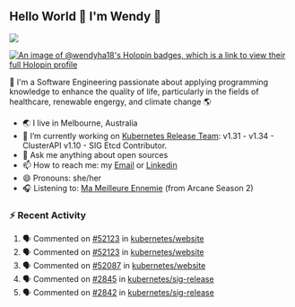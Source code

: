 ## Hello World 👋 I'm Wendy 🧃 
![](https://komarev.com/ghpvc/?username=wendy-ha18)

[![An image of @wendyha18's Holopin badges, which is a link to view their full Holopin profile](https://holopin.me/wendyha18)](https://holopin.io/@wendyha18)

🌱 I'm a Software Engineering passionate about applying programming knowledge to enhance the quality of life, particularly in the fields of healthcare, renewable engergy, and climate change 🌎

- 🌏 I live in Melbourne, Australia
- 🔭 I’m currently working on [Kubernetes Release Team](https://github.com/kubernetes/sig-release/tree/master): v1.31 - v1.34 - ClusterAPI v1.10 - SIG Etcd Contributor.
- 💬 Ask me anything about open sources
- 📫 How to reach me: my [Email](mailto:wendyha.sut@gmail.com) or [Linkedin](https://www.linkedin.com/in/wendyha-sut/)
- 😄 Pronouns: she/her
- 🎧 Listening to: [Ma Meilleure Ennemie](https://www.youtube.com/watch?v=1F3OGIFnW1k) (from Arcane Season 2)

### :zap: Recent Activity

<!--START_SECTION:activity-->
1. 🗣 Commented on [#52123](https://github.com/kubernetes/website/pull/52123#issuecomment-3239725704) in [kubernetes/website](https://github.com/kubernetes/website)
2. 🗣 Commented on [#52123](https://github.com/kubernetes/website/pull/52123#issuecomment-3239717752) in [kubernetes/website](https://github.com/kubernetes/website)
3. 🗣 Commented on [#52087](https://github.com/kubernetes/website/issues/52087#issuecomment-3239259810) in [kubernetes/website](https://github.com/kubernetes/website)
4. 🗣 Commented on [#2845](https://github.com/kubernetes/sig-release/pull/2845#issuecomment-3225682960) in [kubernetes/sig-release](https://github.com/kubernetes/sig-release)
5. 🗣 Commented on [#2842](https://github.com/kubernetes/sig-release/pull/2842#issuecomment-3217996504) in [kubernetes/sig-release](https://github.com/kubernetes/sig-release)
<!--END_SECTION:activity-->
